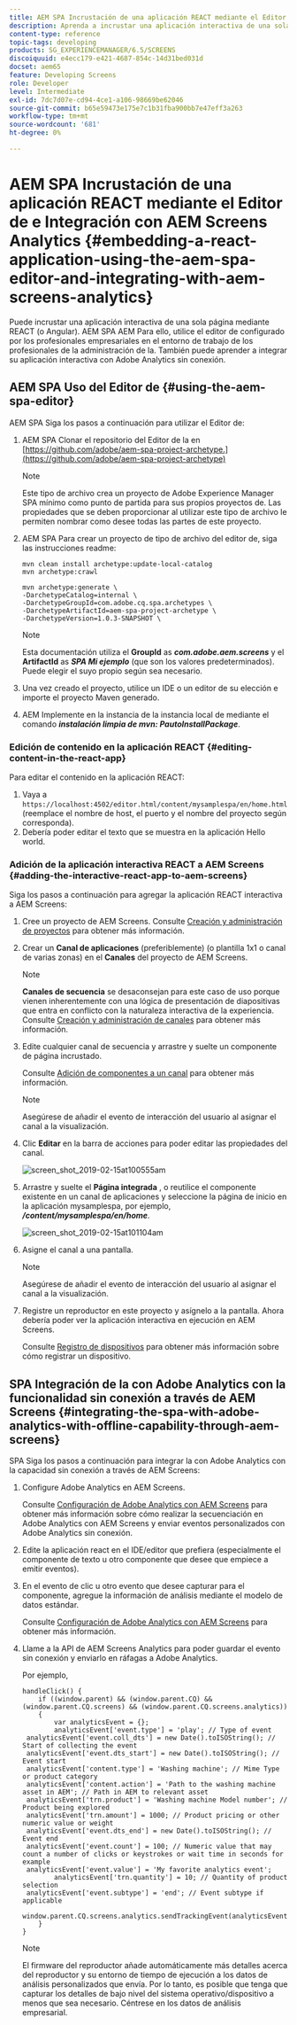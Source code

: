 ```yaml
---
title: AEM SPA Incrustación de una aplicación REACT mediante el Editor de e Integración con AEM Screens Analytics
description: Aprenda a incrustar una aplicación interactiva de una sola página mediante REACT (o Angular AEM SPA) utilizando el editor de páginas de la aplicación de la interfaz de usuario de.
content-type: reference
topic-tags: developing
products: SG_EXPERIENCEMANAGER/6.5/SCREENS
discoiquuid: e4ecc179-e421-4687-854c-14d31bed031d
docset: aem65
feature: Developing Screens
role: Developer
level: Intermediate
exl-id: 7dc7d07e-cd94-4ce1-a106-98669be62046
source-git-commit: b65e59473e175e7c1b31fba900bb7e47eff3a263
workflow-type: tm+mt
source-wordcount: '681'
ht-degree: 0%

---
```


# AEM SPA Incrustación de una aplicación REACT mediante el Editor de e Integración con AEM Screens Analytics {#embedding-a-react-application-using-the-aem-spa-editor-and-integrating-with-aem-screens-analytics}

Puede incrustar una aplicación interactiva de una sola página mediante REACT (o Angular). AEM SPA AEM Para ello, utilice el editor de configurado por los profesionales empresariales en el entorno de trabajo de los profesionales de la administración de la. También puede aprender a integrar su aplicación interactiva con Adobe Analytics sin conexión.

## AEM SPA Uso del Editor de {#using-the-aem-spa-editor}

AEM SPA Siga los pasos a continuación para utilizar el Editor de:

1. AEM SPA Clonar el repositorio del Editor de la en [https://github.com/adobe/aem-spa-project-archetype.](https://github.com/adobe/aem-spa-project-archetype)

   >[!NOTE]
   >
   >Este tipo de archivo crea un proyecto de Adobe Experience Manager SPA mínimo como punto de partida para sus propios proyectos de. Las propiedades que se deben proporcionar al utilizar este tipo de archivo le permiten nombrar como desee todas las partes de este proyecto.

1. AEM SPA Para crear un proyecto de tipo de archivo del editor de, siga las instrucciones readme:

   ```
   mvn clean install archetype:update-local-catalog
   mvn archetype:crawl
   
   mvn archetype:generate \
   -DarchetypeCatalog=internal \
   -DarchetypeGroupId=com.adobe.cq.spa.archetypes \
   -DarchetypeArtifactId=aem-spa-project-archetype \
   -DarchetypeVersion=1.0.3-SNAPSHOT \
   ```

   >[!NOTE]
   >
   >Esta documentación utiliza el **GroupId** as ***com.adobe.aem.screens*** y el **ArtifactId** as ***SPA Mi ejemplo*** (que son los valores predeterminados). Puede elegir el suyo propio según sea necesario.

1. Una vez creado el proyecto, utilice un IDE o un editor de su elección e importe el proyecto Maven generado.
1. AEM Implemente en la instancia de la instancia local de mediante el comando ***instalación limpia de mvn: PautoInstallPackage***.

### Edición de contenido en la aplicación REACT {#editing-content-in-the-react-app}

Para editar el contenido en la aplicación REACT:

1. Vaya a `https://localhost:4502/editor.html/content/mysamplespa/en/home.html` (reemplace el nombre de host, el puerto y el nombre del proyecto según corresponda).
1. Debería poder editar el texto que se muestra en la aplicación Hello world.

### Adición de la aplicación interactiva REACT a AEM Screens {#adding-the-interactive-react-app-to-aem-screens}

Siga los pasos a continuación para agregar la aplicación REACT interactiva a AEM Screens:

1. Cree un proyecto de AEM Screens. Consulte [Creación y administración de proyectos](creating-a-screens-project.md) para obtener más información.
1. Crear un **Canal de aplicaciones** (preferiblemente) (o plantilla 1x1 o canal de varias zonas) en el **Canales** del proyecto de AEM Screens.

   >[!NOTE]
   >**Canales de secuencia** se desaconsejan para este caso de uso porque vienen inherentemente con una lógica de presentación de diapositivas que entra en conflicto con la naturaleza interactiva de la experiencia.
   >Consulte [Creación y administración de canales](managing-channels.md) para obtener más información.

1. Edite cualquier canal de secuencia y arrastre y suelte un componente de página incrustado.

   Consulte [Adición de componentes a un canal](adding-components-to-a-channel.md) para obtener más información.

   >[!NOTE]
   >
   >Asegúrese de añadir el evento de interacción del usuario al asignar el canal a la visualización.

1. Clic **Editar** en la barra de acciones para poder editar las propiedades del canal.

   ![screen_shot_2019-02-15at100555am](assets/screen_shot_2019-02-15at100555am.png)

1. Arrastre y suelte el **Página integrada** , o reutilice el componente existente en un canal de aplicaciones y seleccione la página de inicio en la aplicación mysamplespa, por ejemplo, ***/content/mysamplespa/en/home***.

   ![screen_shot_2019-02-15at101104am](assets/screen_shot_2019-02-15at101104am.png)

1. Asigne el canal a una pantalla.

   >[!NOTE]
   >Asegúrese de añadir el evento de interacción del usuario al asignar el canal a la visualización.

1. Registre un reproductor en este proyecto y asígnelo a la pantalla. Ahora debería poder ver la aplicación interactiva en ejecución en AEM Screens.

   Consulte [Registro de dispositivos](device-registration.md) para obtener más información sobre cómo registrar un dispositivo.

## SPA Integración de la con Adobe Analytics con la funcionalidad sin conexión a través de AEM Screens {#integrating-the-spa-with-adobe-analytics-with-offline-capability-through-aem-screens}

SPA Siga los pasos a continuación para integrar la con Adobe Analytics con la capacidad sin conexión a través de AEM Screens:

1. Configure Adobe Analytics en AEM Screens.

   Consulte [Configuración de Adobe Analytics con AEM Screens](configuring-adobe-analytics-aem-screens.md) para obtener más información sobre cómo realizar la secuenciación en Adobe Analytics con AEM Screens y enviar eventos personalizados con Adobe Analytics sin conexión.

1. Edite la aplicación react en el IDE/editor que prefiera (especialmente el componente de texto u otro componente que desee que empiece a emitir eventos).
1. En el evento de clic u otro evento que desee capturar para el componente, agregue la información de análisis mediante el modelo de datos estándar.

   Consulte [Configuración de Adobe Analytics con AEM Screens](configuring-adobe-analytics-aem-screens.md) para obtener más información.

1. Llame a la API de AEM Screens Analytics para poder guardar el evento sin conexión y enviarlo en ráfagas a Adobe Analytics.

   Por ejemplo,

   ```
   handleClick() {
       if ((window.parent) && (window.parent.CQ) && (window.parent.CQ.screens) && (window.parent.CQ.screens.analytics))
       {
           var analyticsEvent = {};
           analyticsEvent['event.type'] = 'play'; // Type of event
    analyticsEvent['event.coll_dts'] = new Date().toISOString(); // Start of collecting the event
    analyticsEvent['event.dts_start'] = new Date().toISOString(); // Event start
    analyticsEvent['content.type'] = 'Washing machine'; // Mime Type or product category
    analyticsEvent['content.action'] = 'Path to the washing machine asset in AEM'; // Path in AEM to relevant asset
    analyticsEvent['trn.product'] = 'Washing machine Model number'; // Product being explored
    analyticsEvent['trn.amount'] = 1000; // Product pricing or other numeric value or weight
    analyticsEvent['event.dts_end'] = new Date().toISOString(); // Event end
    analyticsEvent['event.count'] = 100; // Numeric value that may count a number of clicks or keystrokes or wait time in seconds for example
    analyticsEvent['event.value'] = 'My favorite analytics event';
           analyticsEvent['trn.quantity'] = 10; // Quantity of product selection
    analyticsEvent['event.subtype'] = 'end'; // Event subtype if applicable
    window.parent.CQ.screens.analytics.sendTrackingEvent(analyticsEvent);
       }
   }
   ```

   >[!NOTE]
   >
   >El firmware del reproductor añade automáticamente más detalles acerca del reproductor y su entorno de tiempo de ejecución a los datos de análisis personalizados que envía. Por lo tanto, es posible que tenga que capturar los detalles de bajo nivel del sistema operativo/dispositivo a menos que sea necesario. Céntrese en los datos de análisis empresarial.
